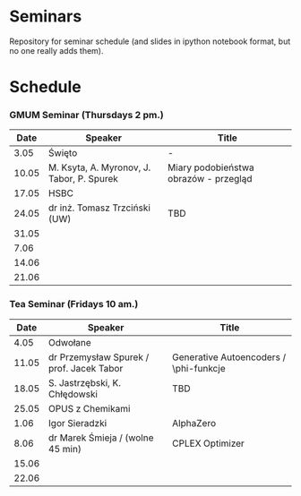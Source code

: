 # Seminars
Repository for seminar schedule (and slides in ipython notebook format, but no one really adds them).

# Schedule
### GMUM Seminar (Thursdays 2 pm.)
| Date  | Speaker                                            | Title                                                      |
|-------|----------------------------------------------------|----------------------------------------------------------- |
|  3.05 | Święto                                             | -                                                          |
| 10.05 | M. Ksyta, A. Myronov, J. Tabor, P. Spurek          | Miary podobieństwa obrazów - przegląd                      |
| 17.05 | HSBC                                               |                                                            |
| 24.05 | dr inż. Tomasz Trzciński (UW)                      | TBD                                                        |
| 31.05 |                                                    |                                                            |
|  7.06 |                                                    |                                             |
| 14.06 |                                                    |                                                            |
| 21.06 |                                                    |                                                            |


### Tea Seminar (Fridays 10 am.)
| Date  | Speaker                                            | Title                                                      |
|-------|----------------------------------------------------|----------------------------------------------------------- |     
|  4.05 | Odwołane                                           |                                                            |
| 11.05 | dr Przemysław Spurek / prof. Jacek Tabor           | Generative Autoencoders / \phi-funkcje                     |
| 18.05 | S. Jastrzębski, K. Chłędowski                      | TBD                                                        |
| 25.05 | OPUS z Chemikami                                   |                                                            |
|  1.06 | Igor Sieradzki                                     | AlphaZero                                                  |
|  8.06 | dr Marek Śmieja / (wolne 45 min)                   | CPLEX Optimizer                                            |
| 15.06 |                                                    |                                                            |
| 22.06 |                                                    |                                                            |


